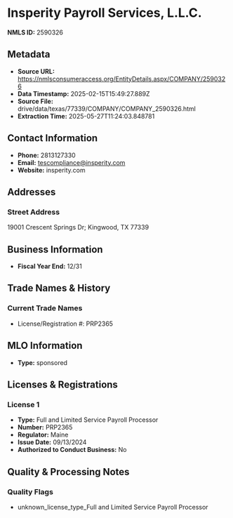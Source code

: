 # Insperity Payroll Services, L.L.C.

**NMLS ID:** 2590326

## Metadata
- **Source URL:** https://nmlsconsumeraccess.org/EntityDetails.aspx/COMPANY/2590326
- **Data Timestamp:** 2025-02-15T15:49:27.889Z
- **Source File:** drive/data/texas/77339/COMPANY/COMPANY_2590326.html
- **Extraction Time:** 2025-05-27T11:24:03.848781

## Contact Information
- **Phone:** 2813127330
- **Email:** tescompliance@insperity.com
- **Website:** insperity.com

## Addresses
### Street Address
19001 Crescent Springs Dr; Kingwood, TX 77339

## Business Information
- **Fiscal Year End:** 12/31

## Trade Names & History
### Current Trade Names
- License/Registration #: PRP2365

## MLO Information
- **Type:** sponsored

## Licenses & Registrations

### License 1
- **Type:** Full and Limited Service Payroll Processor
- **Number:** PRP2365
- **Regulator:** Maine
- **Issue Date:** 09/13/2024
- **Authorized to Conduct Business:** No

## Quality & Processing Notes
### Quality Flags
- unknown_license_type_Full and Limited Service Payroll Processor
